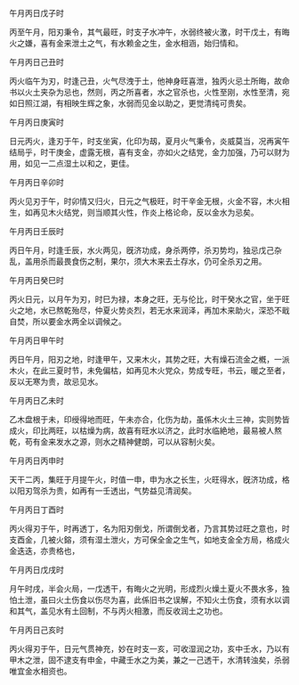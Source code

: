 午月丙日戊子时

丙至午月，阳刃秉令，其气最旺，时支子水冲午，水弱终被火激，时干戊土，有晦火之嫌，喜有金来泄土之气，有水赖金之生，金水相涵，始归情和。

午月丙日己丑时

丙火临午为刃，时逢己丑，火气尽洩于土，他神身旺喜泄，独丙火忌土所晦，故命书以火土夹杂为忌也，然则，丙之所喜者，水之官杀也，火性至刚，水性至清，宛如日照江湖，有相映生辉之象，水弱而见金以助之，更觉清纯可贵矣。

午月丙日庚寅时

日元丙火，逢刃于午，时支坐寅，化印为刼，夏月火气秉令，炎威莫当，况再寅午结局乎，时干庚金，虚露无根，喜有支金，亦如火之结党，金力加强，乃可以财为用，如见一二点湿土以和之，更佳。

午月丙日辛卯时

丙火见刃于午，时卯情又归火，日元之气极旺，时干辛金无根，火金不容，木火相生，如再见木火结党，则当顺其火性，作炎上格论命，反以金水为忌矣。

午月丙日壬辰时

丙日午月，时逢壬辰，水火两见，旣济功成，身杀两停，杀刃势均，独忌戊己杂乱，盖用杀而最畏食伤之制，果尔，须大木来去土存水，仍可全杀刃之用。

午月丙日癸巳时

丙火日元，以月午为刃，时巳为禄，本身之旺，无与伦比，时干癸水之官，坐于旺火之地，水已熬乾殆尽，仲夏火势炎烈，若无水来润泽，再加木来助火，深恐不戢自焚，所以要金水两全以调候之。

午月丙日甲午时

丙日午月，阳刃之地，时逢甲午，又来木火，其势之旺，大有燥石流金之槪，一派木火，在此三夏时节，未免偏枯，如再见木火党众，势成专旺，书云，暖之至者，反以无寒为贵，故忌见水。

午月丙日乙未时

乙木盘根于未，印绶得地而旺，午未亦合，化伤为劫，虽係木火土三神，实则势皆成火，印比两旺，以枯燥为病，故喜有旺水以济之，此时水临絶地，最易被人熬乾，苟有金来发水之源，则水之精神健朗，可以从容制火矣。

午月丙日丙申时

天干二丙，集旺于月提午火，时值一申，申为水之长生，火旺得水，旣济功成，格以阳刃驾杀为贵，如再有一壬透出，气势益见清润矣。

午月丙日丁酉时

丙火得刃于午，时再透丁，名为阳刃倒戈，所谓倒戈者，乃言其势过旺之意也，时支酉金，几被火鎔，须有湿土泄火，方可保全金之生气，如地支金全方局，格成火金迭迭，亦贵格也，

午月丙日戊戌时

月午时戌，半会火局，一戊透干，有晦火之光明，形成烈火燥土夏火不畏水多，独怕土泄，虽曰火土伤食以伤尽为喜，此係旧书之误解，不知火土伤食，须有水以调和其气，盖见水有土回制，不与丙火相激，而反收润土之功也。

午月丙日己亥时

丙火得刃于午，日元气贯神充，妙在时支一亥，可收湿润之功，亥中壬水，乃以有甲木之泄，固不逮支有申金，中藏壬水之为美，兼之一己透干，水清转浊矣，杀弱唯宜金水相资也。

